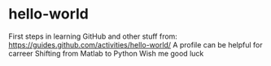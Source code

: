 # hello-world
First steps in learning GitHub and other stuff
from: https://guides.github.com/activities/hello-world/
A profile can be helpful for carreer
Shifting from Matlab to Python
Wish me good luck
